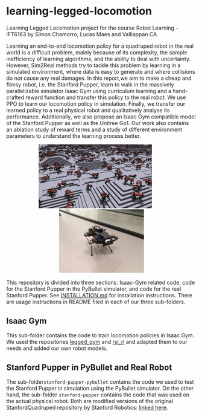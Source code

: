 # learning-legged-locomotion
Learning Legged Locomotion project for the course Robot Learning - IFT6163
by Simon Chamorro, Lucas Maes and Valliappan CA

Learning an end-to-end locomotion policy for a quadruped robot in the real world is a difficult problem, mainly because of its complexity, the sample inefficiency of learning algorithms, and the ability to deal with uncertainty. 
However, Sim2Real methods try to tackle this problem by learning in a simulated environment, where data is easy to generate and where collisions do not cause any real damages. 
In this report,we aim to make a cheap and flimsy robot, i.e. the Stanford Pupper, learn to walk in the massively parallelizable simulator Isaac Gym using curriculum learning and a hand-crafted reward function and transfer this policy to the real robot. 
We use PPO to learn our locomotion policy in simulation. 
Finally, we transfer our learned policy to a real physical robot and qualitatively analyse its performance. 
Additionally, we also propose an Isaac Gym compatible model of the Stanford Pupper as well as the Unitree Go1. 
Our work also contains an ablation study of reward terms and a study of different environment parameters to understand the learning process better.

<p align="center">
  <img src="imgs/learn2walk.jpg" width="300" />
  &nbsp; &nbsp; &nbsp; &nbsp;
  <img src="imgs/pupper-photo.jpg" width="225" /> 
</p>

This repository is divided into three sections: Isaac-Gym related code, code for the Stanford Pupper in the PyBullet simulator, and code for the real Stanford Pupper. 
See [INSTALLATION.md](INSTALLATION.md) for installation instructions.
There are usage instructions in README filed in each of our three sub-folders.

## Isaac Gym

This sub-folder contains the code to train locomotion policies in Isaac Gym. 
We used the repositories [legged_gym](https://github.com/leggedrobotics/legged_gym) and [rsl_rl](https://github.com/leggedrobotics/rsl_rl) and adapted them to our needs and added our own robot models.

## Stanford Pupper in PyBullet and Real Robot

The sub-folder`stanford-pupper-pybullet` contains the code we used to test the Stanford Pupper in simulation using the PyBullet simulator. On the other hand, the sub-folder `stanford-pupper` contains the code that was used on the actual physical robot. Both are modified versions of the original StanfordQuadruped repository by Stanford Robotics: [linked here](https://github.com/stanfordroboticsclub/StanfordQuadruped).
